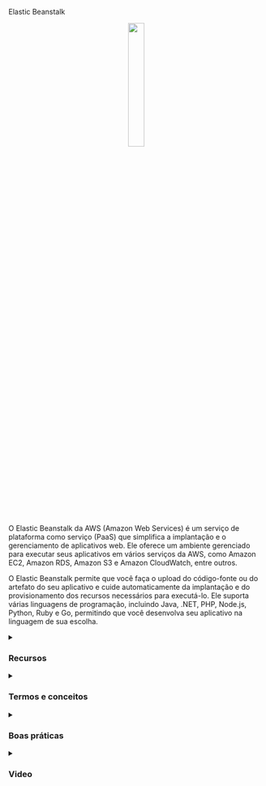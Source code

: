 Elastic Beanstalk

<div align="center">
  <img src="https://blog.kakaocdn.net/dn/EUOX0/btqVFCQgVYn/4j3ZVgpd3mRgKMyMkImyjK/img.png" width="25%">
</div>

O Elastic Beanstalk da AWS (Amazon Web Services) é um serviço de plataforma como serviço (PaaS) que simplifica a implantação e o gerenciamento de aplicativos web. Ele oferece um ambiente gerenciado para executar seus aplicativos em vários serviços da AWS, como Amazon EC2, Amazon RDS, Amazon S3 e Amazon CloudWatch, entre outros.

O Elastic Beanstalk permite que você faça o upload do código-fonte ou do artefato do seu aplicativo e cuide automaticamente da implantação e do provisionamento dos recursos necessários para executá-lo. Ele suporta várias linguagens de programação, incluindo Java, .NET, PHP, Node.js, Python, Ruby e Go, permitindo que você desenvolva seu aplicativo na linguagem de sua escolha.
<details><summary> <h3>Recursos</h3></summary>
<ul>
    <li><b>Simplicidade:</b> O Elastic Beanstalk facilita a implantação e o gerenciamento de aplicativos web, permitindo que você se concentre no desenvolvimento do seu aplicativo, enquanto a AWS cuida da infraestrutura e da escalabilidade.</li>
    <li><b>Elasticidade:</b> O Elastic Beanstalk dimensiona automaticamente a capacidade do seu aplicativo com base na carga de tráfego, garantindo que ele possa lidar com picos de demanda e escalar para baixo quando a carga diminuir.</li>
    <li><b>Integração com serviços AWS:</b> O Elastic Beanstalk se integra perfeitamente a outros serviços da AWS, como balanceadores de carga, bancos de dados e serviços de monitoramento, permitindo que você aproveite todo o ecossistema da AWS.</li>
    <li><b>Gerenciamento de versões e atualizações:</b> Com o Elastic Beanstalk, você pode implantar facilmente novas versões do seu aplicativo, gerenciar ambientes de desenvolvimento, teste e produção, e fazer atualizações com suporte para implantação gradual e rollback.</li>
    <li><b>Monitoramento e registro:</b> O Elastic Beanstalk oferece recursos de monitoramento e registro que permitem acompanhar o desempenho do seu aplicativo, detectar problemas e solucioná-los de forma eficiente.</li>
</ul> 
</details>

<details><summary> <h3>Termos e conceitos</h3></summary>
<ul>
<li><b>Aplicativo:</b> Um aplicativo no Elastic Beanstalk representa sua aplicação web que será implantada e executada no serviço.</li>
<li><b>Ambiente:</b> Um ambiente no Elastic Beanstalk é um conjunto de recursos que suportam a implantação e a execução do seu aplicativo, incluindo instâncias EC2, bancos de dados, balanceadores de carga e configurações de rede.</li>
<li><b>Versão:</b> Uma versão no Elastic Beanstalk representa uma compilação ou um artefato do seu aplicativo que pode ser implantado e executado em um ambiente.</li>
<li><b>Configurações:</b> As configurações do Elastic Beanstalk são arquivos de configuração que especificam como seu aplicativo deve ser implantado e executado, incluindo configurações de ambiente, opções de escalabilidade, configurações do balanceador de carga e muito mais.</li>
<li><b>Environments:</b> Um environment é uma instância de um ambiente específico, que representa uma implantação isolada do seu aplicativo em um ambiente de desenvolvimento, teste ou produção.</li>
<li><b>URL do ambiente:</b> Cada ambiente no Elastic Beanstalk possui uma URL única atribuída que permite acessar seu aplicativo implantado na web.</li>
<li><b>Tier de ambiente:</b> O Elastic Beanstalk oferece dois tiers de ambiente: Web Server Environment e Worker Environment. O Web Server Environment é usado para aplicativos web tradicionais, enquanto o Worker Environment é usado para processamento em lote ou aplicativos de filas de mensagens.</li>
<li><b>Domains:</b> O Elastic Beanstalk permite associar um domínio personalizado ao seu ambiente para que seu aplicativo possa ser acessado usando um URL personalizado.</li>
<li><b>Rolagem:</b> A rolagem é um recurso do Elastic Beanstalk que permite implantar gradualmente uma nova versão do seu aplicativo em um ambiente, reduzindo o impacto nas operações em andamento.</li>
</ul>
</details>

<details><summary> <h3>Boas práticas</h3></summary>
<ul>
  <li><b>Segurança:</b> Implemente práticas de segurança adequadas, como o uso de grupos de segurança, políticas de acesso IAM e criptografia de dados em repouso e em trânsito.</li>
  <li><b>Backup e recuperação:</b> Faça backup regularmente dos dados do seu aplicativo e crie planos de recuperação em caso de falhas ou interrupções.</li>
  <li><b>Implantação contínua:</b> Considere a adoção de práticas de implantação contínua para facilitar a implantação e atualização contínua do seu aplicativo no Elastic Beanstalk.</li>
  <li><b>Testes:</b> Realize testes adequados do seu aplicativo antes de implantá-lo em um ambiente de produção, garantindo a estabilidade e qualidade do mesmo.</li>
  <li><b>Configuração gerenciada:</b> Aproveite os recursos de configuração gerenciada do Elastic Beanstalk para simplificar o processo de implantação e gerenciamento do seu aplicativo.</li>
  <li><b>Monitoramento e logs:</b> Configure o monitoramento e coleta de logs adequados para obter visibilidade sobre o desempenho e comportamento do seu aplicativo em tempo real.</li>
  <li><b>Atualizações de plataforma:</b> Mantenha-se atualizado com as atualizações de plataforma fornecidas pelo Elastic Beanstalk para aproveitar as melhorias e correções de segurança mais recentes.</li>
  <li><b>Otimização de desempenho:</b> Realize ajustes e otimizações de desempenho no seu aplicativo e ambiente Elastic Beanstalk para garantir uma experiência de usuário rápida e responsiva.</li>
</ul>
</details>

<details><summary><h3>Video</h3></summary>
  <div align="center">
    <a href="https://www.youtube.com/watch?v=tummFsxn5Tk" target="_blank">
        <img width="640" height="360" src="https://i.ytimg.com/vi_webp/tummFsxn5Tk/maxresdefault.webp" alt="Watch Video" />
    </a>
 </div>
</details>

